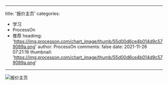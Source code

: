 
---
title: '报价主页'
categories: 
 - 学习
 - ProcessOn
 - 推荐
headimg: 'https://img.processon.com/chart_image/thumb/55d00d6ce4b014d9c579089a.png'
author: ProcessOn
comments: false
date: 2021-11-26 07:21:16
thumbnail: 'https://img.processon.com/chart_image/thumb/55d00d6ce4b014d9c579089a.png'
---

<div>   
<img class="thumb" alt="报价主页" src="https://img.processon.com/chart_image/thumb/55d00d6ce4b014d9c579089a.png" referrerpolicy="no-referrer">
<p></p>  
</div>
            
